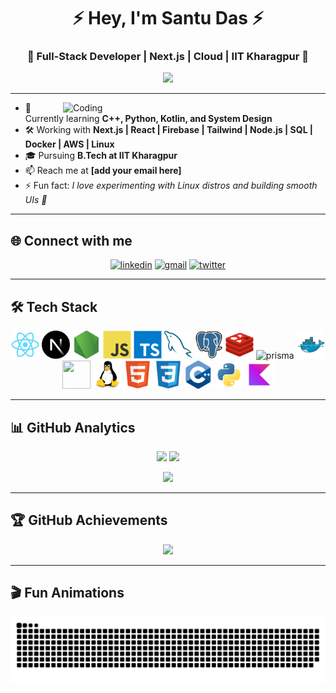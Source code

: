 <h1 align="center">⚡ Hey, I'm Santu Das ⚡</h1>
<h3 align="center">🚀 Full-Stack Developer | Next.js | Cloud | IIT Kharagpur 🚀</h3>

<p align="center">
  <img src="https://readme-typing-svg.herokuapp.com?size=24&color=36BCF7&center=true&vCenter=true&width=700&lines=💻+Full-Stack+%26+App+Developer;⚡+Linux+%26+Cloud+Enthusiast;🎯+Data+Structures+%26+Algorithms+Learner;🎓+Student+at+IIT+Kharagpur" />
</p>

---

<img align="right" alt="Coding" width="420" src="https://media.giphy.com/media/qgQUggAC3Pfv687qPC/giphy.gif">

- 🌱 Currently learning **C++, Python, Kotlin, and System Design**  
- 🛠️ Working with **Next.js | React | Firebase | Tailwind | Node.js | SQL | Docker | AWS | Linux**  
- 🎓 Pursuing **B.Tech at IIT Kharagpur**  
- 📫 Reach me at **[add your email here]**  
- ⚡ Fun fact: *I love experimenting with Linux distros and building smooth UIs 🤩*  

---

## 🌐 Connect with me  
<p align="center">
<a href="https://linkedin.com/in/YOUR-LINKEDIN" target="blank"><img src="https://cdn-icons-png.flaticon.com/512/174/174857.png" alt="linkedin" height="40"/></a>
<a href="mailto:YOUR-EMAIL@gmail.com"><img src="https://cdn-icons-png.flaticon.com/512/732/732200.png" alt="gmail" height="40"/></a>
<a href="https://twitter.com/YOUR-TWITTER" target="blank"><img src="https://cdn-icons-png.flaticon.com/512/733/733579.png" alt="twitter" height="40"/></a>
</p>

---

## 🛠️ Tech Stack  
<p align="center">
  <!-- Core -->
  <img src="https://raw.githubusercontent.com/devicons/devicon/master/icons/react/react-original.svg" width="45" height="45"/>
  <img src="https://raw.githubusercontent.com/devicons/devicon/master/icons/nextjs/nextjs-original.svg" width="45" height="45"/>
  <img src="https://raw.githubusercontent.com/devicons/devicon/master/icons/nodejs/nodejs-original.svg" width="45" height="45"/>
  <img src="https://raw.githubusercontent.com/devicons/devicon/master/icons/javascript/javascript-original.svg" width="45" height="45"/>
  <img src="https://raw.githubusercontent.com/devicons/devicon/master/icons/typescript/typescript-original.svg" width="45" height="45"/>
  
  <!-- Database -->
  <img src="https://raw.githubusercontent.com/devicons/devicon/master/icons/mysql/mysql-original.svg" width="45" height="45"/>
  <img src="https://raw.githubusercontent.com/devicons/devicon/master/icons/postgresql/postgresql-original.svg" width="45" height="45"/>
  <img src="https://raw.githubusercontent.com/devicons/devicon/master/icons/redis/redis-original.svg" width="45" height="45"/>
  <img src="https://avatars.githubusercontent.com/u/17219288?s=200&v=4" width="45" height="45" alt="prisma"/>
  
  <!-- DevOps / Cloud -->
  <img src="https://raw.githubusercontent.com/devicons/devicon/master/icons/docker/docker-original.svg" width="45" height="45"/>
  <img src="https://cdn.worldvectorlogo.com/logos/aws-2.svg" width="45" height="45"/>
  <img src="https://raw.githubusercontent.com/devicons/devicon/master/icons/linux/linux-original.svg" width="45" height="45"/>
  
  <!-- Extras -->
  <img src="https://raw.githubusercontent.com/devicons/devicon/master/icons/html5/html5-original.svg" width="45" height="45"/>
  <img src="https://raw.githubusercontent.com/devicons/devicon/master/icons/css3/css3-original.svg" width="45" height="45"/>
  <img src="https://raw.githubusercontent.com/devicons/devicon/master/icons/cplusplus/cplusplus-original.svg" width="45" height="45"/>
  <img src="https://raw.githubusercontent.com/devicons/devicon/master/icons/python/python-original.svg" width="45" height="45"/>
  <img src="https://raw.githubusercontent.com/devicons/devicon/master/icons/kotlin/kotlin-original.svg" width="45" height="45"/>
</p>

---

## 📊 GitHub Analytics  
<p align="center">
  <img src="https://github-readme-stats.vercel.app/api?username=YOURUSERNAME&show_icons=true&theme=tokyonight" height="180"/>
  <img src="https://github-readme-streak-stats.herokuapp.com/?user=YOURUSERNAME&theme=tokyonight" height="180"/>
</p>

<p align="center">
  <img src="https://github-readme-stats.vercel.app/api/top-langs/?username=YOURUSERNAME&layout=compact&theme=tokyonight" height="180"/>
</p>

---

## 🏆 GitHub Achievements  
<p align="center">
  <img src="https://github-profile-trophy.vercel.app/?username=YOURUSERNAME&theme=radical&margin-w=15&margin-h=15"/>
</p>

---

## 🎬 Fun Animations  
<p align="center">
  <img src="https://raw.githubusercontent.com/Platane/snk/output/github-contribution-grid-snake.svg" alt="snake animation"/>
</p>
